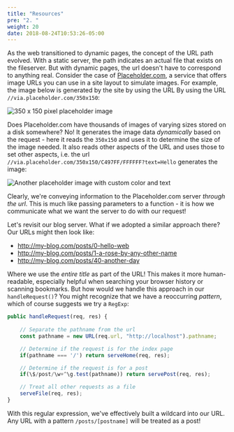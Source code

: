 ```yaml
---
title: "Resources"
pre: "2. "
weight: 20
date: 2018-08-24T10:53:26-05:00
---
```


As the web transitioned to dynamic pages, the concept of the URL path evolved.  With a static server, the path indicates an actual file that exists on the fileserver.  But with dynamic pages, the url doesn't have to correspond to anything real.  Consider the case of [Placeholder.com](https://placeholder.com/), a service that offers image URLs you can use in a site layout to simulate images.  For example, the image below is generated by the site by using the URL By using the URL `//via.placeholder.com/350x150`:

![350 x 150 pixel placeholder image](https://via.placeholder.com/350x150)

Does Placeholder.com have thousands of images of varying sizes stored on a disk somewhere?  No!  It generates the image data _dynamically_ based on the request - here it reads the `350x150` and uses it to determine the size of the image needed.  It also reads other aspects of the URL and uses those to set other aspects, i.e. the url `//via.placeholder.com/350x150/C497FF/FFFFFF?text=Hello` generates the image:

![Another placeholder image with custom color and text](https://via.placeholder.com/350x150/C497FF/FFFFFF?text=Hello) 

Clearly, we're conveying information to the Placeholder.com server _through the url_.  This is much like passing parameters to a function - it is how we communicate what we want the server to do with our request!

Let's revisit our blog server.  What if we adopted a similar approach there?  Our URLs might then look like:

* http://my-blog.com/posts/0-hello-web
* http://my-blog.com/posts/1-a-rose-by-any-other-name
* http://my-blog.com/posts/40-another-day

Where we use the _entire title_ as part of the URL! This makes it more human-readable, especially helpful when searching your browser history or scanning bookmarks.  But how would we handle this approach in our `handleRequest()`? You might recognize that we have a reoccurring _pattern_, which of course suggests we try a `RegExp`:

```js
public handleRequest(req, res) {
    
    // Separate the pathname from the url 
    const pathname = new URL(req.url, "http://localhost").pathname;

    // Determine if the request is for the index page
    if(pathname === '/') return serveHome(req, res);

    // Determine if the request is for a post 
    if(\$/post/\w+^\g.test(pathname)) return servePost(req, res);

    // Treat all other requests as a file 
    serveFile(req, res);
}
```

With this regular expression, we've effectively built a wildcard into our URL.  Any URL with a pattern `/posts/[postname]` will be treated as a post!

<!-- TODO Check Regex - correct slashes? -->